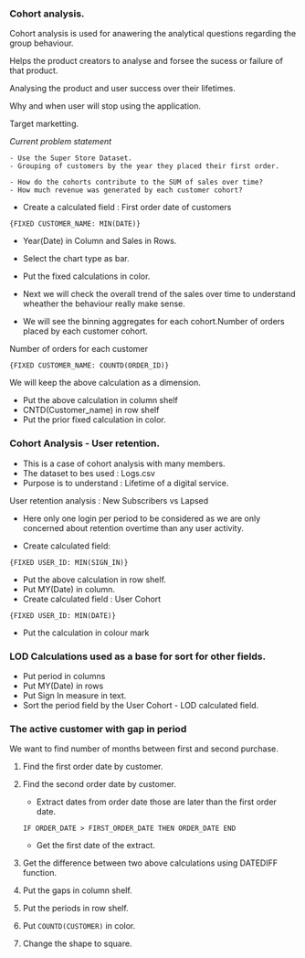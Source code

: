 ### Cohort analysis.

Cohort analysis is used for anawering the analytical questions regarding the group behaviour.

Helps the product creators to analyse and forsee the sucess or failure of that product.

Analysing the product and user success over their lifetimes.

Why and when user will stop using the application.

Target marketting.

*Current problem statement*
```
- Use the Super Store Dataset.
- Grouping of customers by the year they placed their first order.

- How do the cohorts contribute to the SUM of sales over time?
- How much revenue was generated by each customer cohort?
```

- Create a calculated field : First order date of customers

```
{FIXED CUSTOMER_NAME: MIN(DATE)}
```

- Year(Date) in Column and Sales in Rows.
- Select the chart type as bar.
- Put the fixed calculations in color.

- Next we will check the overall trend of the sales over time to understand wheather the behaviour really make sense.

- We will see the binning aggregates for each cohort.Number of orders placed by each customer cohort.

Number of orders for each customer
```
{FIXED CUSTOMER_NAME: COUNTD(ORDER_ID)}
```
We will keep the above calculation as a dimension.

- Put the above calculation in column shelf
- CNTD(Customer_name) in row shelf
- Put the prior fixed calculation in color.


### Cohort Analysis - User retention.

- This is a case of cohort analysis with many members.
- The dataset to bes used : Logs.csv
- Purpose is to understand : Lifetime of a digital service.

User retention analysis : New Subscribers vs Lapsed

- Here only one login per period to be considered as we are only concerned about retention overtime than any user activity.

- Create calculated field:
```
{FIXED USER_ID: MIN(SIGN_IN)}
```

- Put the above calculation in row shelf.
- Put MY(Date) in column.
- Create calculated field : User Cohort
```
{FIXED USER_ID: MIN(DATE)}
```
- Put the calculation in colour mark


### LOD Calculations used as a base for sort for other fields.

- Put period in columns
- Put MY(Date) in rows
- Put Sign In measure in text.
- Sort the period field by the User Cohort - LOD calculated field.

### The active customer with gap in period

We want to find number of months between first and second purchase.

1. Find the first order date by customer.
2. Find the second order date by customer.
    - Extract dates from order date those are later than the first order date.
    ```
    IF ORDER_DATE > FIRST_ORDER_DATE THEN ORDER_DATE END
    ```
    - Get the first date of the extract.


3. Get the difference between two above calculations using DATEDIFF function.
4. Put the gaps in column shelf.
5. Put the periods in row shelf.
6. Put `COUNTD(CUSTOMER)` in color.
7. Change the shape to square.






